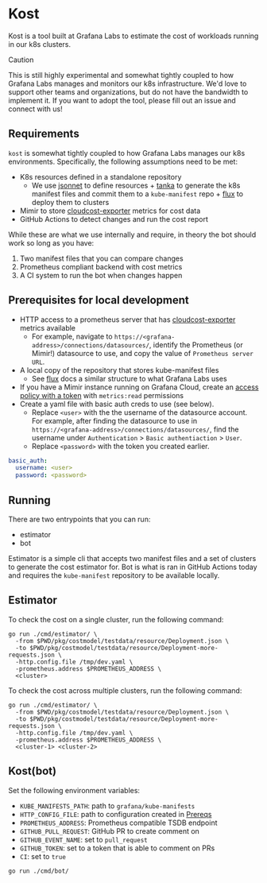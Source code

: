# Kost

Kost is a tool built at Grafana Labs to estimate the cost of workloads running in our k8s clusters.

> [!CAUTION]
> This is still highly experimental and somewhat tightly coupled to how Grafana Labs manages and monitors our k8s infrastructure.
> We'd love to support other teams and organizations, but do not have the bandwidth to implement it.
> If you want to adopt the tool, please fill out an issue and connect with us!


## Requirements

`kost` is somewhat tightly coupled to how Grafana Labs manages our k8s environments.
Specifically, the following assumptions need to be met:
- K8s resources defined in a standalone repository
  - We use [jsonnet](https://jsonnet.org/) to define resources + [tanka](https://tanka.dev/) to generate the k8s manifest files and commit them to a `kube-manifest` repo + [flux](https://fluxcd.io/) to deploy them to clusters
- Mimir to store [cloudcost-exporter](https://github.com/grafana/cloudcost-exporter) metrics for cost data
- GitHub Actions to detect changes and run the cost report

While these are what we use internally and require, in theory the bot should work so long as you have:
1. Two manifest files that you can compare changes
2. Prometheus compliant backend with cost metrics
3. A CI system to run the bot when changes happen


## Prerequisites for local development

- HTTP access to a prometheus server that has [cloudcost-exporter](https://github.com/grafana/cloudcost-exporter) metrics available
  - For example, navigate to `https://<grafana-address>/connections/datasources/`, identify the Prometheus (or Mimir!) datasource to use, and copy the value of `Prometheus server URL`.
- A local copy of the repository that stores kube-manifest files
  - See [flux](https://fluxcd.io/flux/guides/repository-structure/) docs a similar structure to what Grafana Labs uses
- If you have a Mimir instance running on Grafana Cloud, create an [access policy with a token](https://grafana.com/docs/grafana-cloud/account-management/authentication-and-permissions/access-policies/) with `metrics:read` permissions
- Create a yaml file with basic auth creds to use (see below).
  - Replace `<user>` with the the username of the datasource account. For example, after finding the datasource to use in `https://<grafana-address>/connections/datasources/`, find the username under `Authentication` > `Basic authentiaction` > `User`.
  - Replace `<password>` with the token you created earlier.

```yaml
basic_auth:
  username: <user>
  password: <password>
```

## Running

There are two entrypoints that you can run:
- estimator
- bot

Estimator is a simple cli that accepts two manifest files and a set of clusters to generate the cost estimator for.
Bot is what is ran in GitHub Actions today and requires the `kube-manifest` repository to be available locally.

## Estimator

To check the cost on a single cluster, run the following command:
```shell
go run ./cmd/estimator/ \
  -from $PWD/pkg/costmodel/testdata/resource/Deployment.json \
  -to $PWD/pkg/costmodel/testdata/resource/Deployment-more-requests.json \
  -http.config.file /tmp/dev.yaml \
  -prometheus.address $PROMETHEUS_ADDRESS \
  <cluster>
```

To check the cost across multiple clusters, run the following command:
```shell
go run ./cmd/estimator/ \
  -from $PWD/pkg/costmodel/testdata/resource/Deployment.json \
  -to $PWD/pkg/costmodel/testdata/resource/Deployment-more-requests.json \
  -http.config.file /tmp/dev.yaml \
  -prometheus.address $PROMETHEUS_ADDRESS \
  <cluster-1> <cluster-2>
```

## Kost(bot)

Set the following environment variables:

- `KUBE_MANIFESTS_PATH`: path to `grafana/kube-manifests`
- `HTTP_CONFIG_FILE`: path to configuration created in [Prereqs](#prerequisites)
- `PROMETHEUS_ADDRESS`: Prometheus compatible TSDB endpoint
- `GITHUB_PULL_REQUEST`: GitHub PR to create comment on
- `GITHUB_EVENT_NAME`: set to `pull_request`
- `GITHUB_TOKEN`: set to a token that is able to comment on PRs
- `CI`: set to `true`

```
go run ./cmd/bot/
```
